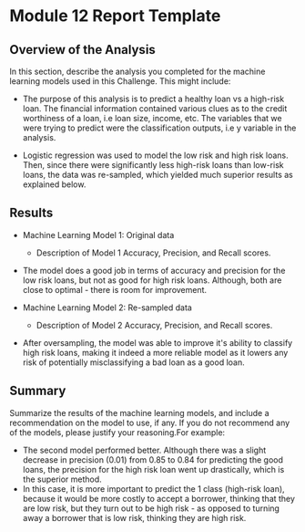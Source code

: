 # Module 12 Report Template

## Overview of the Analysis

In this section, describe the analysis you completed for the machine learning models used in this Challenge. This might include:

* The purpose of this analysis is to predict a healthy loan vs a high-risk loan. The financial information contained various clues as to the credit worthiness of a loan, i.e loan size, income, etc. The variables that we were trying to predict were the classification outputs, i.e y variable in the analysis. 

* Logistic regression was used to model the low risk and high risk loans. Then, since there were significantly less high-risk loans than low-risk loans, the data was re-sampled, which yielded much superior results as explained below. 

## Results

* Machine Learning Model 1: Original data
  * Description of Model 1 Accuracy, Precision, and Recall scores.
* The model does a good job in terms of accuracy and precision for the low risk loans, but not as good for high risk loans. Although, both are close to optimal - there is room for improvement. 


* Machine Learning Model 2: Re-sampled data
  * Description of Model 2 Accuracy, Precision, and Recall scores.
  
* After oversampling, the model was able to improve it's ability to classify high risk loans, making it indeed a more reliable model as it lowers any risk of potentially misclassifying a bad loan as a good loan. 

## Summary

Summarize the results of the machine learning models, and include a recommendation on the model to use, if any. If you do not recommend any of the models, please justify your reasoning.For example:

* The second model performed better. Although there was a slight decrease in precision (0.01) from 0.85 to 0.84 for predicting the good loans, the precision for the high risk loan went up drastically, which is the superior method. 
* In this case, it is more important to predict the 1 class (high-risk loan), because it would be more costly to accept a borrower, thinking that they are low risk, but they turn out to be high risk - as opposed to turning away a borrower that is low risk, thinking they are high risk.
